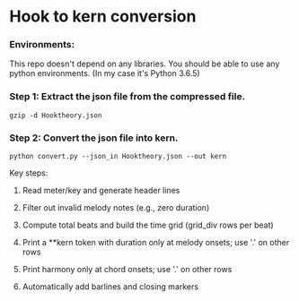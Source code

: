 # Hook to kern conversion

### Environments:
This repo doesn't depend on any libraries. You should be able to use any python environments. (In my case it's Python 3.6.5)

### Step 1: Extract the json file from the compressed file. 

~~~
gzip -d Hooktheory.json
~~~


### Step 2: Convert the json file into kern.

~~~
python convert.py --json_in Hooktheory.json --out kern
~~~


Key steps:

1) Read meter/key and generate header lines

2) Filter out invalid melody notes (e.g., zero duration)

3) Compute total beats and build the time grid (grid_div rows per beat)

4) Print a **kern token with duration only at melody onsets; use '.' on other rows

5) Print harmony only at chord onsets; use '.' on other rows

6) Automatically add barlines and closing markers
